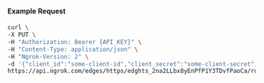 <!-- Code generated for API Clients. DO NOT EDIT. -->

#### Example Request

```bash
curl \
-X PUT \
-H "Authorization: Bearer {API_KEY}" \
-H "Content-Type: application/json" \
-H "Ngrok-Version: 2" \
-d '{"client_id":"some-client-id","client_secret":"some-client-secret","enabled":true,"issuer":"https://accounts.google.com","scopes":["profile"]}' \
https://api.ngrok.com/edges/https/edghts_2na2LLbx8yEnPfP1Y3TDvfPaoCa/routes/edghtsrt_2na2LJ5pIhrVo9rh3xFVVfXjucw/oidc
```
